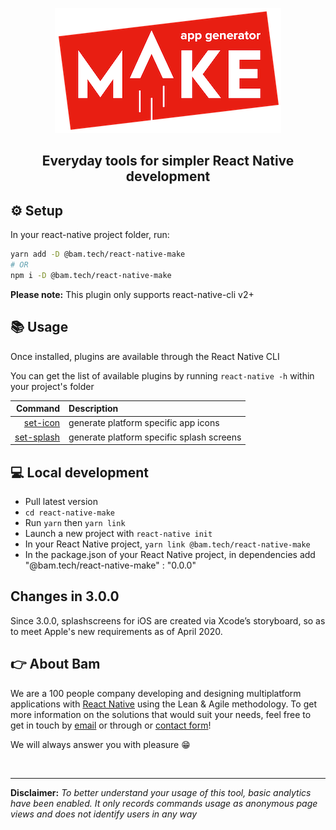 <p align="center"><img src="./docs/assets/make-logo.png"></p>
<h2 align="center">Everyday tools for simpler React Native development</h2>

## ⚙️ Setup

In your react-native project folder, run:

```bash
yarn add -D @bam.tech/react-native-make
# OR
npm i -D @bam.tech/react-native-make
```

**Please note:** This plugin only supports react-native-cli v2+

## 📚 Usage

Once installed, plugins are available through the React Native CLI

You can get the list of available plugins by running `react-native -h` within your project's folder

|                            Command | Description                               |
| ---------------------------------: | :---------------------------------------- |
|     [set-icon](./docs/set-icon.md) | generate platform specific app icons      |
| [set-splash](./docs/set-splash.md) | generate platform specific splash screens |

## 💻 Local development

- Pull latest version
- `cd react-native-make`
- Run `yarn` then `yarn link`
- Launch a new project with `react-native init`
- In your React Native project, `yarn link @bam.tech/react-native-make`
- In the package.json of your React Native project, in dependencies add "@bam.tech/react-native-make" : "0.0.0"

## Changes in 3.0.0

Since 3.0.0, splashscreens for iOS are created via Xcode’s storyboard, so as to meet Apple's new requirements as of April 2020.

## 👉 About Bam

We are a 100 people company developing and designing multiplatform applications with [React Native](https://www.bam.tech/agence-react-native-paris) using the Lean & Agile methodology. To get more information on the solutions that would suit your needs, feel free to get in touch by [email](mailto://contact@bam.tech) or through or [contact form](https://www.bam.tech/en/contact)!

We will always answer you with pleasure 😁

<br><hr/>

**Disclaimer:** _To better understand your usage of this tool, basic analytics have been enabled. It only records commands usage as anonymous page views and does not identify users in any way_
